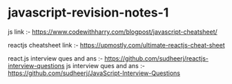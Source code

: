 # javascript-revision-notes-1

js link :- https://www.codewithharry.com/blogpost/javascript-cheatsheet/

reactjs cheatsheet link :- https://upmostly.com/ultimate-reactjs-cheat-sheet

react.js interview ques and ans :- https://github.com/sudheerj/reactjs-interview-questions
js interview ques and ans :-  https://github.com/sudheerj/JavaScript-Interview-Questions
